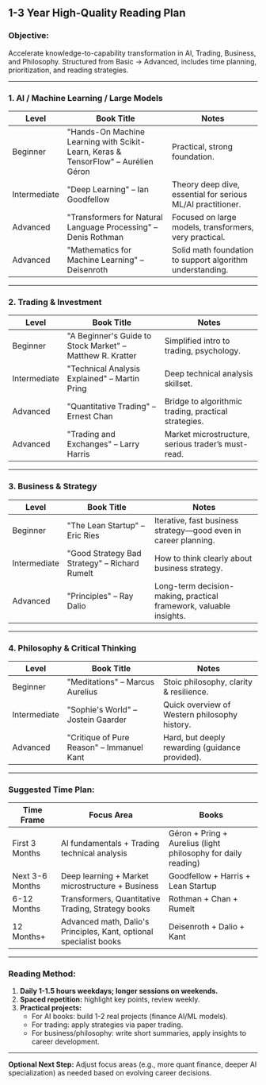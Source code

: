 ## 1-3 Year High-Quality Reading Plan

### Objective:
Accelerate knowledge-to-capability transformation in AI, Trading, Business, and Philosophy. Structured from Basic → Advanced, includes time planning, prioritization, and reading strategies.

---

### **1. AI / Machine Learning / Large Models**

| Level        | Book Title                                                        | Notes                                                                 |
|-------------|-------------------------------------------------------------------|----------------------------------------------------------------------|
| Beginner     | "Hands-On Machine Learning with Scikit-Learn, Keras & TensorFlow" – Aurélien Géron | Practical, strong foundation.                                        |
| Intermediate | "Deep Learning" – Ian Goodfellow                              | Theory deep dive, essential for serious ML/AI practitioner.           |
| Advanced     | "Transformers for Natural Language Processing" – Denis Rothman| Focused on large models, transformers, very practical.                |
| Advanced     | "Mathematics for Machine Learning" – Deisenroth               | Solid math foundation to support algorithm understanding.             |

---

### **2. Trading & Investment**

| Level        | Book Title                                                        | Notes                                                               |
|-------------|-------------------------------------------------------------------|--------------------------------------------------------------------|
| Beginner     | "A Beginner's Guide to Stock Market" – Matthew R. Kratter      | Simplified intro to trading, psychology.                           |
| Intermediate | "Technical Analysis Explained" – Martin Pring                 | Deep technical analysis skillset.                                  |
| Advanced     | "Quantitative Trading" – Ernest Chan                          | Bridge to algorithmic trading, practical strategies.               |
| Advanced     | "Trading and Exchanges" – Larry Harris                        | Market microstructure, serious trader’s must-read.                 |

---

### **3. Business & Strategy**

| Level        | Book Title                                                        | Notes                                                              |
|-------------|-------------------------------------------------------------------|-------------------------------------------------------------------|
| Beginner     | "The Lean Startup" – Eric Ries                                 | Iterative, fast business strategy—good even in career planning.    |
| Intermediate | "Good Strategy Bad Strategy" – Richard Rumelt                  | How to think clearly about business strategy.                      |
| Advanced     | "Principles" – Ray Dalio                                       | Long-term decision-making, practical framework, valuable insights. |

---

### **4. Philosophy & Critical Thinking**

| Level        | Book Title                                                        | Notes                                                             |
|-------------|-------------------------------------------------------------------|------------------------------------------------------------------|
| Beginner     | "Meditations" – Marcus Aurelius                                | Stoic philosophy, clarity & resilience.                           |
| Intermediate | "Sophie's World" – Jostein Gaarder                             | Quick overview of Western philosophy history.                     |
| Advanced     | "Critique of Pure Reason" – Immanuel Kant                      | Hard, but deeply rewarding (guidance provided).                   |

---

### **Suggested Time Plan:**

| **Time Frame**        | **Focus Area**                                       | **Books**                                                       |
|---------------------|----------------------------------------------------|---------------------------------------------------------------|
| First 3 Months    | AI fundamentals + Trading technical analysis         | Géron + Pring + Aurelius (light philosophy for daily reading)   |
| Next 3-6 Months   | Deep learning + Market microstructure + Business     | Goodfellow + Harris + Lean Startup                              |
| 6-12 Months       | Transformers, Quantitative Trading, Strategy books  | Rothman + Chan + Rumelt                                        |
| 12 Months+        | Advanced math, Dalio's Principles, Kant, optional specialist books | Deisenroth + Dalio + Kant                                       |

---

### **Reading Method:**

1. **Daily 1-1.5 hours weekdays; longer sessions on weekends.**
2. **Spaced repetition:** highlight key points, review weekly.
3. **Practical projects:**
   - For AI books: build 1-2 real projects (finance AI/ML models).
   - For trading: apply strategies via paper trading.
   - For business/philosophy: write short summaries, apply insights to career development.

---

**Optional Next Step:** Adjust focus areas (e.g., more quant finance, deeper AI specialization) as needed based on evolving career decisions.

